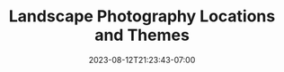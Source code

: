 ---
title: "Landscape Photography Locations and Themes"
date: 2023-08-12T21:23:43-07:00
draft: true
---